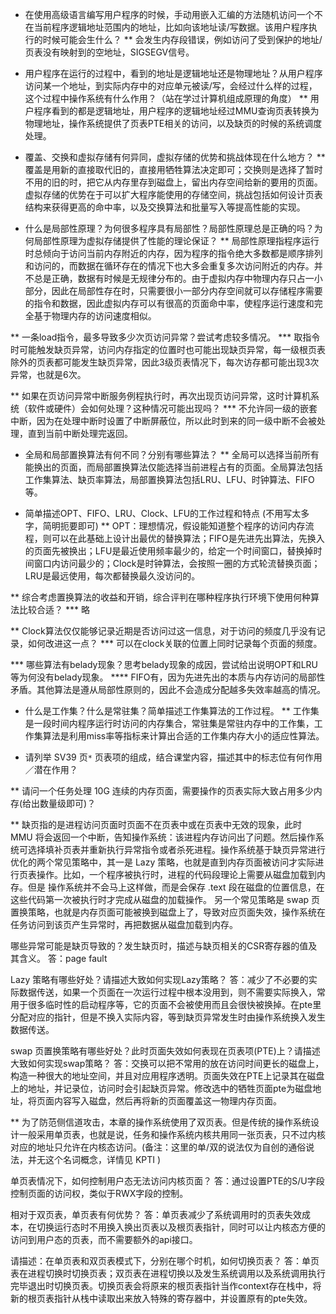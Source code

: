 * 在使用高级语言编写用户程序的时候，手动用嵌入汇编的方法随机访问一个不在当前程序逻辑地址范围内的地址，比如向该地址读/写数据。该用户程序执行的时候可能会生什么？
** 会发生内存段错误，例如访问了受到保护的地址/页表没有映射到的空地址，SIGSEGV信号。

* 用户程序在运行的过程中，看到的地址是逻辑地址还是物理地址？从用户程序访问某一个地址，到实际内存中的对应单元被读/写，会经过什么样的过程，这个过程中操作系统有什么作用？（站在学过计算机组成原理的角度）
** 用户程序看到的都是逻辑地址，用户程序的逻辑地址经过MMU查询页表转换为物理地址，操作系统提供了页表PTE相关的访问，以及缺页的时候的系统调度处理。

* 覆盖、交换和虚拟存储有何异同，虚拟存储的优势和挑战体现在什么地方？
** 覆盖是用新的直接取代旧的，直接用牺牲算法决定即可；交换则是选择了暂时不用的旧的时，把它从内存里存到磁盘上，留出内存空间给新的要用的页面。虚拟存储的优势在于可以扩大程序能使用的存储空间，挑战包括如何设计页表结构来获得更高的命中率，以及交换算法和批量写入等提高性能的实现。

* 什么是局部性原理？为何很多程序具有局部性？局部性原理总是正确的吗？为何局部性原理为虚拟存储提供了性能的理论保证？
** 局部性原理指程序运行时总倾向于访问当前内存附近的内存，因为程序的指令绝大多数都是顺序排列和访问的，而数据在循环存在的情况下也大多会重复多次访问附近的内存。并不总是正确，数据有时候是无规律分布的。由于虚拟内存中物理内存只占一小部分，因此在局部性存在时，只需要很小一部分内存空间就可以存储程序需要的指令和数据，因此虚拟内存可以有很高的页面命中率，使程序运行速度和完全基于物理内存的访问速度相似。 

** 一条load指令，最多导致多少次页访问异常？尝试考虑较多情况。
*** 取指令时可能触发缺页异常，访问内存指定的位置时也可能出现缺页异常，每一级根页表除外的页表都可能发生缺页异常，因此3级页表情况下，每次访存都可能出现3次异常，也就是6次。

** 如果在页访问异常中断服务例程执行时，再次出现页访问异常，这时计算机系统（软件或硬件）会如何处理？这种情况可能出现吗？
*** 不允许同一级的嵌套中断，因为在处理中断时设置了中断屏蔽位，所以此时到来的同一级中断不会被处理，直到当前中断处理完返回。

* 全局和局部置换算法有何不同？分别有哪些算法？
** 全局可以选择当前所有能换出的页面，而局部置换算法仅能选择当前进程占有的页面。全局算法包括工作集算法、缺页率算法，局部置换算法包括LRU、LFU、时钟算法、FIFO等。 

* 简单描述OPT、FIFO、LRU、Clock、LFU的工作过程和特点 (不用写太多字，简明扼要即可)
** OPT：理想情况，假设能知道整个程序的访问内存流程，则可以在此基础上设计出最优的替换算法；FIFO是先进先出算法，先换入的页面先被换出；LFU是最近使用频率最少的，给定一个时间窗口，替换掉时间窗口内访问最少的；Clock是时钟算法，会按照一圈的方式轮流替换页面；LRU是最远使用，每次都替换最久没访问的。

** 综合考虑置换算法的收益和开销，综合评判在哪种程序执行环境下使用何种算法比较合适？
*** 略

** Clock算法仅仅能够记录近期是否访问过这一信息，对于访问的频度几乎没有记录，如何改进这一点？
*** 可以在clock关联的位置上同时记录每个页面的频度。

*** 哪些算法有belady现象？思考belady现象的成因，尝试给出说明OPT和LRU等为何没有belady现象。 
**** FIFO有，因为先进先出的本质与内存访问的局部性矛盾。其他算法是遵从局部性原则的，因此不会造成分配越多失效率越高的情况。

* 什么是工作集？什么是常驻集？简单描述工作集算法的工作过程。
** 工作集是一段时间内程序运行时访问的内存集合，常驻集是常驻内存中的工作集，工作集算法是利用miss率等指标来计算出合适的工作集内存大小的适应性算法。

* 请列举 SV39 页`*` 页表项的组成，结合课堂内容，描述其中的标志位有何作用／潜在作用？

** 请问一个任务处理 10G 连续的内存页面，需要操作的页表实际大致占用多少内存(给出数量级即可)？

** 缺页指的是进程访问页面时页面不在页表中或在页表中无效的现象，此时 MMU 将会返回一个中断，告知操作系统：该进程内存访问出了问题。然后操作系统可选择填补页表并重新执行异常指令或者杀死进程。操作系统基于缺页异常进行优化的两个常见策略中，其一是 Lazy 策略，也就是直到内存页面被访问才实际进行页表操作。比如，一个程序被执行时，进程的代码段理论上需要从磁盘加载到内存。但是 操作系统并不会马上这样做，而是会保存 .text 段在磁盘的位置信息，在这些代码第一次被执行时才完成从磁盘的加载操作。 另一个常见策略是 swap 页置换策略，也就是内存页面可能被换到磁盘上了，导致对应页面失效，操作系统在任务访问到该页产生异常时，再把数据从磁盘加载到内存。

哪些异常可能是缺页导致的？发生缺页时，描述与缺页相关的CSR寄存器的值及其含义。
答：page fault

Lazy 策略有哪些好处？请描述大致如何实现Lazy策略？
答：减少了不必要的实际数据传送，如果一个页面在一次运行过程中根本没用到，则不需要实际换入，常用于很多临时性的启动程序等，它的页面不会被使用而且会很快被换掉。在pte里分配对应的指针，但是不换入实际内容，等到缺页异常发生时由操作系统换入发生数据传送。

swap 页置换策略有哪些好处？此时页面失效如何表现在页表项(PTE)上？请描述大致如何实现swap策略？
答：交换可以把不常用的放在访问时间更长的磁盘上，构造一种很大的地址空间，并且对应用程序透明。页面失效在PTE上记录其在磁盘上的地址，并记录位，访问时会引起缺页异常。修改选中的牺牲页面pte为磁盘地址，将页面内容写入磁盘，然后再将新的页面覆盖这一物理内存页面。

** 为了防范侧信道攻击，本章的操作系统使用了双页表。但是传统的操作系统设计一般采用单页表，也就是说，任务和操作系统内核共用同一张页表，只不过内核对应的地址只允许在内核态访问。(备注：这里的单/双的说法仅为自创的通俗说法，并无这个名词概念，详情见 KPTI )

单页表情况下，如何控制用户态无法访问内核页面？
答：通过设置PTE的S/U字段控制页面的访问权，类似于RWX字段的控制。

相对于双页表，单页表有何优势？
答：单页表减少了系统调用时的页表失效成本，在切换运行态时不用换入换出页表以及根页表指针，同时可以让内核态方便的访问到用户态的页表，而不需要额外的api接口。

请描述：在单页表和双页表模式下，分别在哪个时机，如何切换页表？
答：单页表在进程切换时切换页表；双页表在进程切换以及发生系统调用以及系统调用执行完毕退出时切换页表。切换页表会将原来的根页表指针当作context存在栈中，将新的根页表指针从栈中读取出来放入特殊的寄存器中，并设置原有的pte失效。
